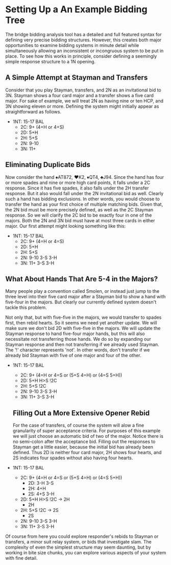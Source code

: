 # Setting Up a An Example Bidding Tree

The bridge bidding analysis tool has a detailed and full featured syntax for defining very precise bidding structures.  However, this creates both major opportunities to examine bidding systems in minute detail while simultaneously allowing an inconsistent or incongruous system to be put in place.  To see how this works in principle, consider defining a seemingly simple response structure to a 1N opening.  

## A Simple Attempt at Stayman and Transfers
Consider that you play Stayman, transfers, and 2N as an invitational bid to 3N.  Stayman shows a four card major and a transfer shows a five card major. For sake of example, we will treat 2N as having nine or ten HCP, and 3N showing eleven or more.  Defining the system might initially appear as straightforward as follows.  

* 1NT: 15-17 BAL
  * 2C: 9+ (4+H or 4+S)
  * 2D: 5+H
  * 2H: 5+S
  * 2N: 9-10 
  * 3N: 11+ 

## Eliminating Duplicate Bids
  Now consider the hand &spades;AT872, &hearts;K2, &diams;QT4, &clubs;J94.  Since the hand has four or more spades and nine or more high card points, it falls under a 2C response.  Since it has five spades, it also falls under the 2H transfer response.  But it also would fall under the 2N invitational bid as well.  Clearly such a hand has bidding exclusions.  In other words, you would choose to transfer the hand as your first choice of multiple matching bids.  Given that, the 2N bid must be more precisely defined, as well as the 2C Stayman response.  So we will clarify the 2C bid to be exactly four in one of the majors.  Both the 2N and 3N bid must have at most three cards in either major.  Our first attempt might looking something like this:  

  * 1NT: 15-17 BAL
    * 2C: 9+ (4=H or 4=S)
    * 2D: 5+H
    * 2H: 5+S
    * 2N: 9-10 3-S 3-H 
    * 3N: 11+ 3-S 3-H

  ## What About Hands That Are 5-4 in the Majors?

  Many people play a convention called Smolen, or instead just jump to the three level into their five card major after a Stayman bid to show a hand with five-four in the majors.  But clearly our currently defined system doesn't tackle this problem.  
  
  Not only that, but with five-five in the majors, we would transfer to spades first, then rebid hearts.  So it seems we need yet another update. We will make sure we don't bid 2D with five-five in the majors. We will update the Stayman response to hand five-four major hands, but this will also necessitate not transferring those hands.  We do so by expanding our Stayman response and then not transferring if we already used Stayman.  The '!' character represents 'not'.  In other words, don't transfer if we already bid Stayman with five of one major and four of the other.  

  * 1NT: 15-17 BAL
    * 2C: 9+ (4=H or 4=S or (5+S 4=H) or (4=S 5+H))
    * 2D: 5+H H>S !2C
    * 2H: 5+S !2C
    * 2N: 9-10 3-S 3-H 
    * 3N: 11+ 3-S 3-H

    ## Filling Out a More Extensive Opener Rebid

    For the case of transfers, of course the system will alow a fine granularity of super acceptance criteria.  For purposes of this example we will just choose an automatic bid of two of the major.  Notice there is no semi-colon after the acceptance bid. Filling out the responses to Stayman get a little easier, because the initial bid has already been defined.  Thus 2D is neither four card major, 2H shows four hearts, and 2S indicates four spades without also having four hearts.  

  * 1NT: 15-17 BAL
    * 2C: 9+ (4=H or 4=S or (5+S 4=H) or (4=S 5+H))
      * 2D: 3-H 3-S
      * 2H: 4+H
      * 2S: 4+S 3-H
    * 2D: 5+H H>S !2C -> 2H
      * 2H
    * 2H: 5+S !2C -> 2S
      * 2S
    * 2N: 9-10 3-S 3-H 
    * 3N: 11+ 3-S 3-H

Of course from here you could explore responder's rebids to Stayman or transfers, a minor suit relay system, or bids that investigate slam. The complexity of even the simplest structure may seem daunting, but by working in bite size chunks, you can explore various aspects of your system with fine detail.  